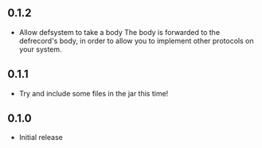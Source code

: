 ## 0.1.2

- Allow defsystem to take a body
  The body is forwarded to the defrecord's body, in order to allow you to
  implement other protocols on your system.

## 0.1.1

- Try and include some files in the jar this time!

## 0.1.0

- Initial release
